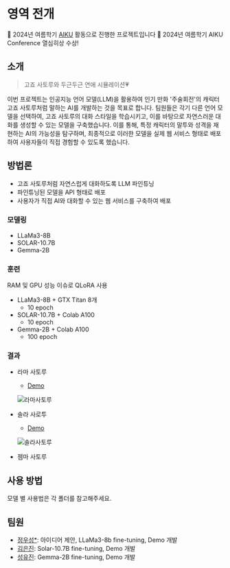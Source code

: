 # 영역 전개

📢 2024년 여름학기 [AIKU](https://github.com/AIKU-Official) 활동으로 진행한 프로젝트입니다
🎉 2024년 여름학기 AIKU Conference 열심히상 수상!

## 소개

> 고죠 사토루와 두근두근 연애 시뮬레이션💗
>

이번 프로젝트는 인공지능 언어 모델(LLM)을 활용하여 인기 만화 '주술회전'의 캐릭터 고죠 사토루처럼 말하는 AI를 개발하는 것을 목표로 합니다. 팀원들은 각기 다른 언어 모델을 선택하여, 고죠 사토루의 대화 스타일을 학습시키고, 이를 바탕으로 자연스러운 대화를 생성할 수 있는 모델을 구축했습니다. 이를 통해, 특정 캐릭터의 말투와 성격을 재현하는 AI의 가능성을 탐구하며, 최종적으로 이러한 모델을 실제 웹 서비스 형태로 배포하여 사용자들이 직접 경험할 수 있도록 했습니다.

## 방법론

- 고죠 사토루처럼 자연스럽게 대화하도록 LLM 파인튜닝
- 파인튜닝된 모델을 API 형태로 배포
- 사용자가 직접 AI와 대화할 수 있는 웹 서비스를 구축하여 배포

### 모델링

- LLaMa3-8B
- SOLAR-10.7B
- Gemma-2B

### 훈련

RAM 및 GPU 성능 이슈로 QLoRA 사용

- LLaMa3-8B + GTX Titan 8개
    - 10 epoch
- SOLAR-10.7B + Colab A100
    - 10 epoch
- Gemma-2B + Colab A100
    - 100 epoch

### 결과
- 라마 사토루
    - [Demo](https://llama3-8b-ko-gojo-demo.vercel.app/)
    
    ![라마사토루](https://github.com/user-attachments/assets/3a5c822b-53ae-4cb4-ae0e-b432258d73c3)


- 솔라 사로투
    - [Demo](https://solar-gojo.vercel.app/)
    
    ![솔라사토루](https://github.com/user-attachments/assets/e81e7d3e-e9bf-47da-b934-99037015a8fa)


- 젬마 사토루

## 사용 방법
모델 별 사용법은 각 폴더를 참고해주세요.

## 팀원
- [정우성*](https://github.com/mung3477): 아이디어 제안, LLaMa3-8b fine-tuning, Demo 개발
- [김은진](https://github.com/eunbob): Solar-10.7B fine-tuning, Demo 개발
- [성유진](http://github.com/dinyudin203): Gemma-2B fine-tuning, Demo 개발
